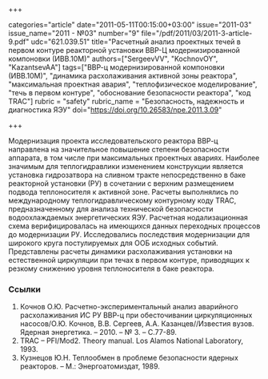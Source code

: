+++

categories="article"
date="2011-05-11T00:15:00+03:00"
issue="2011-03"
issue_name="2011 - №03"
number="9"
file="/pdf/2011/03/2011-3-article-9.pdf"
udc="621.039.51"
title="Расчетный анализ проектных течей в первом контуре реакторной установки ВВР-Ц модернизированной компоновки (ИВВ.10М)"
authors=["SergeevVV", "KochnovOY", "KazantsevAA"]
tags=["ВВР-ц модернизированной компоновки (ИВВ.10М)", "динамика расхолаживания активной зоны реактора", "максимальная проектная авария", "теплофизическое моделирование", "течь в первом контуре", "обоснование безопасности реактора", "код TRAC"]
rubric = "safety"
rubric_name = "Безопасность, надежность и диагностика ЯЭУ"
doi="https://doi.org/10.26583/npe.2011.3.09"

+++

Модернизация проекта исследовательского реактора ВВР-ц направлена на значительное повышение степени безопасности аппарата, в том числе при максимальных проектных авариях. Наиболее значимым для теплогидравлики изменением конструкции является установка гидрозатвора на сливном тракте непосредственно в баке реакторной установки (РУ) в сочетании с верхним размещением подвода теплоносителя к активной зоне. Расчеты выполнялись по международному теплогидравлическому контурному коду TRAC, предназначенному для анализа технической безопасности водоохлаждаемых энергетических ЯЭУ. Расчетная нодализационная схема верифицировалась на имеющихся данных переходных процессов до модернизации РУ. Исследовались последствия модернизации для широкого круга постулируемых для ООБ исходных событий. Представлены расчеты динамики расхолаживания установки на естественной циркуляции при течах в первом контуре, приводящих к резкому снижению уровня теплоносителя в баке реактора.

### Ссылки

1. Кочнов О.Ю. Расчетно-экспериментальный анализ аварийного расхолаживания ИС РУ ВВР-ц при обесточивании циркуляционных насосов/О.Ю. Кочнов, В.В. Сергеев, А.А. Казанцев//Известия вузов. Ядерная энергетика. – 2010. – № 3. – С.77-89.
2. TRAC – PFI/Mod2. Theory manual. Los Alamos National Laboratory, 1993.
3. Кузнецов Ю.Н. Теплообмен в проблеме безопасности ядерных реакторов. – М.: Энергоатомиздат, 1989.